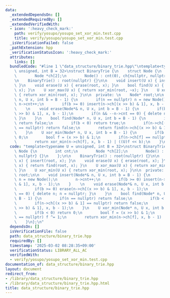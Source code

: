 ```yaml
---
data:
  _extendedDependsOn: []
  _extendedRequiredBy: []
  _extendedVerifiedWith:
  - icon: ':heavy_check_mark:'
    path: verify/yosupo/yosupo_set_xor_min.test.cpp
    title: verify/yosupo/yosupo_set_xor_min.test.cpp
  _isVerificationFailed: false
  _pathExtension: hpp
  _verificationStatusIcon: ':heavy_check_mark:'
  attributes:
    links: []
  bundledCode: "#line 1 \"data_structure/binary_trie.hpp\"\ntemplate<typename U =\
    \ unsigned, int B = 32>\nstruct BinaryTrie {\n    struct Node {\n        int cnt;\n\
    \        Node *ch[2];\n        Node() : cnt(0), ch{nullptr, nullptr} {}\n    };\n\
    \n    BinaryTrie() : root(nullptr) {}\n\n    void insert(U x) { insert(root, x);\
    \ }\n    void erase(U x) { erase(root, x); }\n    bool find(U x) { return find(root,\
    \ x); }\n    U xor_max(U x) { return xor_min(root, ~x); }\n    U xor_min(U x)\
    \ { return xor_min(root, x); }\n\n  private: \n    Node* root;\n\n    void insert(Node*&\
    \ n, U x, int b = B - 1) {\n        if(n == nullptr) n = new Node();\n       \
    \ n->cnt++;\n        if(b >= 0) insert(n->ch[(x >> b) & 1], x, b - 1);\n    }\
    \    \n    void erase(Node*& n, U x, int b = B - 1) {\n        if(b >= 0) erase(n->ch[(x\
    \ >> b) & 1], x, b - 1);\n        if(n && --n->cnt == 0) { delete n; n = nullptr;\
    \ }\n    }\n    bool find(Node* n, U x, int b = B - 1) {\n        if(n == nullptr)\
    \ return false;\n        if(b < 0) return true;\n        if(n->ch[(x >> b) & 1]\
    \ == nullptr) return false;\n        return find(n->ch[(x >> b) & 1], x, b - 1);\n\
    \    }\n    U xor_min(Node* n, U x, int b = B - 1) {\n        if(b < 0) return\
    \ 0;\n        bool f = (x >> b) & 1;\n        if(n->ch[f] == nullptr) f ^= 1;\n\
    \        return xor_min(n->ch[f], x, b - 1) | ((U)f << b);\n    }\n};\n"
  code: "template<typename U = unsigned, int B = 32>\nstruct BinaryTrie {\n    struct\
    \ Node {\n        int cnt;\n        Node *ch[2];\n        Node() : cnt(0), ch{nullptr,\
    \ nullptr} {}\n    };\n\n    BinaryTrie() : root(nullptr) {}\n\n    void insert(U\
    \ x) { insert(root, x); }\n    void erase(U x) { erase(root, x); }\n    bool find(U\
    \ x) { return find(root, x); }\n    U xor_max(U x) { return xor_min(root, ~x);\
    \ }\n    U xor_min(U x) { return xor_min(root, x); }\n\n  private: \n    Node*\
    \ root;\n\n    void insert(Node*& n, U x, int b = B - 1) {\n        if(n == nullptr)\
    \ n = new Node();\n        n->cnt++;\n        if(b >= 0) insert(n->ch[(x >> b)\
    \ & 1], x, b - 1);\n    }    \n    void erase(Node*& n, U x, int b = B - 1) {\n\
    \        if(b >= 0) erase(n->ch[(x >> b) & 1], x, b - 1);\n        if(n && --n->cnt\
    \ == 0) { delete n; n = nullptr; }\n    }\n    bool find(Node* n, U x, int b =\
    \ B - 1) {\n        if(n == nullptr) return false;\n        if(b < 0) return true;\n\
    \        if(n->ch[(x >> b) & 1] == nullptr) return false;\n        return find(n->ch[(x\
    \ >> b) & 1], x, b - 1);\n    }\n    U xor_min(Node* n, U x, int b = B - 1) {\n\
    \        if(b < 0) return 0;\n        bool f = (x >> b) & 1;\n        if(n->ch[f]\
    \ == nullptr) f ^= 1;\n        return xor_min(n->ch[f], x, b - 1) | ((U)f << b);\n\
    \    }\n};\n"
  dependsOn: []
  isVerificationFile: false
  path: data_structure/binary_trie.hpp
  requiredBy: []
  timestamp: '2025-03-02 08:28:35+09:00'
  verificationStatus: LIBRARY_ALL_AC
  verifiedWith:
  - verify/yosupo/yosupo_set_xor_min.test.cpp
documentation_of: data_structure/binary_trie.hpp
layout: document
redirect_from:
- /library/data_structure/binary_trie.hpp
- /library/data_structure/binary_trie.hpp.html
title: data_structure/binary_trie.hpp
---
```

